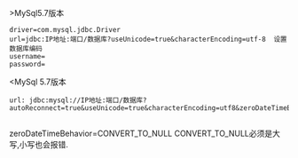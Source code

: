 \>MySql5.7版本

```
driver=com.mysql.jdbc.Driver
url=jdbc:IP地址:端口/数据库?useUnicode=true&characterEncoding=utf-8  设置数据库编码
username=
password=

```

<MySql 5.7版本

```
url: jdbc:mysql://IP地址:端口/数据库?autoReconnect=true&useUnicode=true&characterEncoding=utf8&zeroDateTimeBehavior=CONVERT_TO_NULL&useSSL=false&serverTimezone=UTC


```

zeroDateTimeBehavior=CONVERT_TO_NULL		CONVERT_TO_NULL必须是大写,小写也会报错.
